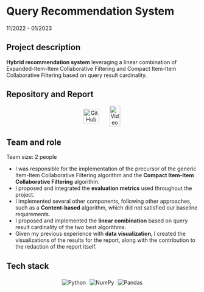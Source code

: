# Query Recommendation System

11/2022 - 01/2023

## Project description

**Hybrid recommendation system** leveraging a linear combination of Expanded-Item-Item Collaborative Filtering and Compact Item-Item Collaborative Filtering based on query result cardinality.

## Repository and Report

<center>
  <div style="display: flex; flex-direction: row; justify-content: center; align-items: center; flex-wrap: wrap;">
  <a href="https://github.com/vicentinileonardo/query-recommendation-system" target="_blank" class="btn">
  <img src="/img/icons8-github-90.png" alt="GitHub" width="80%" height=auto>
  </a>
  <a href="/projects/reports/query_recommendation_system.pdf" target="_blank" class="btn">
  <img src="/img/icons8-pdf-100.png" alt="Video" width="70%" height=auto>
  </a>
  </div>
</center>

## Team and role

Team size: 2 people

+ I was responsible for the implementation of the precursor of the generic Item-Item Collaborative Filtering algorithm and the **Compact Item-Item Collaborative Filtering** algorithm. <br>
+ I proposed and integrated the **evaluation metrics** used throughout the project. <br>
+ I implemented several other components, following other approaches, such as a **Content-based** algorithm, which did not satisfied our baseline requirements. <br>
+ I proposed and implemented the **linear combination** based on query result cardinality of the two best algorithms. <br>
+ Given my previous experience with **data visualization**, I created the visualizations of the results for the report, along with the contribution to the redaction of the report itself.

## Tech stack

<center>
  <div style="display: flex; flex-direction: row; justify-content: center; align-items: center; flex-wrap: wrap;">
  <img src="https://img.shields.io/badge/Python-FFD43B?style=for-the-badge&logo=python&logoColor=blue" alt="Python" style="margin: 5px;">
  <img src="https://img.shields.io/badge/Numpy-777BB4?style=for-the-badge&logo=numpy&logoColor=white" alt="NumPy" style="margin: 5px;">
  <img src="https://img.shields.io/badge/Pandas-2C2D72?style=for-the-badge&logo=pandas&logoColor=white" alt="Pandas" style="margin: 5px;">
  </div>
</center>

<br>
